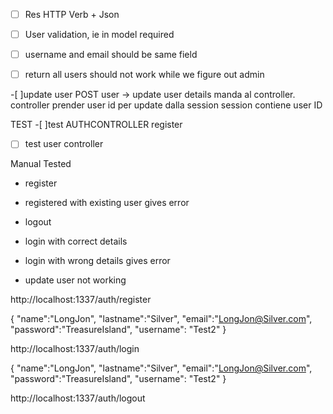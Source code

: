 -[ ] Res HTTP Verb + Json
-[ ] User validation, ie in model required
-[ ] username and email should be same field

-[ ] return all users should not work while we figure out admin

-[ ]update user
POST user -> update user details
manda al controller.
controller prender user id per update dalla session
session contiene user ID

TEST
-[ ]test AUTHCONTROLLER register
-[ ] test user controller



Manual Tested
- register
- registered with existing user gives error
- logout
- login with correct details
- login with wrong details gives error  

- update user not working

http://localhost:1337/auth/register

{
   "name":"LongJon",
   "lastname":"Silver",
   "email":"LongJon@Silver.com",
   "password":"TreasureIsland",
   "username": "Test2"
 }

http://localhost:1337/auth/login

{
   "name":"LongJon",
   "lastname":"Silver",
   "email":"LongJon@Silver.com",
   "password":"TreasureIsland",
   "username": "Test2"
 }

http://localhost:1337/auth/logout


<!--
# Hooks
Sails hooks autoEditSailsAPI/node_modules/sails/lib/hooks/blueprints/


in index.js dove fa il binding -->
